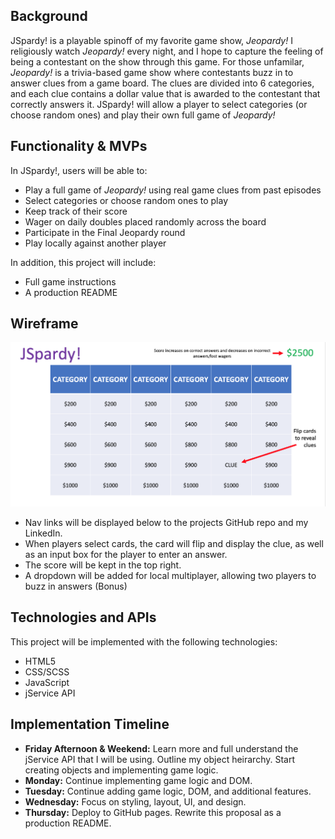 ## Background 

JSpardy! is a playable spinoff of my favorite game show, *Jeopardy!* I religiously watch *Jeopardy!* every night, and I hope to capture the feeling of being a contestant on the show through this game. For those unfamilar, *Jeopardy!* is a trivia-based game show where contestants buzz in to answer clues from a game board. The clues are divided into 6 categories, and each clue contains a dollar value that is awarded to the contestant that correctly answers it. JSpardy! will allow a player to select categories (or choose random ones) and play their own full game of *Jeopardy!* 


## Functionality & MVPs 

In JSpardy!, users will be able to: 

- Play a full game of *Jeopardy!* using real game clues from past episodes
- Select categories or choose random ones to play
- Keep track of their score
- Wager on daily doubles placed randomly across the board
- Participate in the Final Jeopardy round
- Play locally against another player

In addition, this project will include: 

- Full game instructions
- A production README


## Wireframe 

![JSpardy! game board](wireframe.png)

- Nav links will be displayed below to the projects GitHub repo and my LinkedIn.
- When players select cards, the card will flip and display the clue, as well as an input box for the player to enter an answer.
- The score will be kept in the top right. 
- A dropdown will be added for local multiplayer, allowing two players to buzz in answers (Bonus)


## Technologies and APIs

This project will be implemented with the following technologies: 

- HTML5
- CSS/SCSS
- JavaScript
- jService API


## Implementation Timeline

- **Friday Afternoon & Weekend:** Learn more and full understand the jService API that I will be using. Outline my object heirarchy. Start creating objects and implementing game logic.
- **Monday:** Continue implementing game logic and DOM. 
- **Tuesday:** Continue adding game logic, DOM, and additional features.
- **Wednesday:** Focus on styling, layout, UI, and design. 
- **Thursday:** Deploy to GitHub pages. Rewrite this proposal as a production README.
